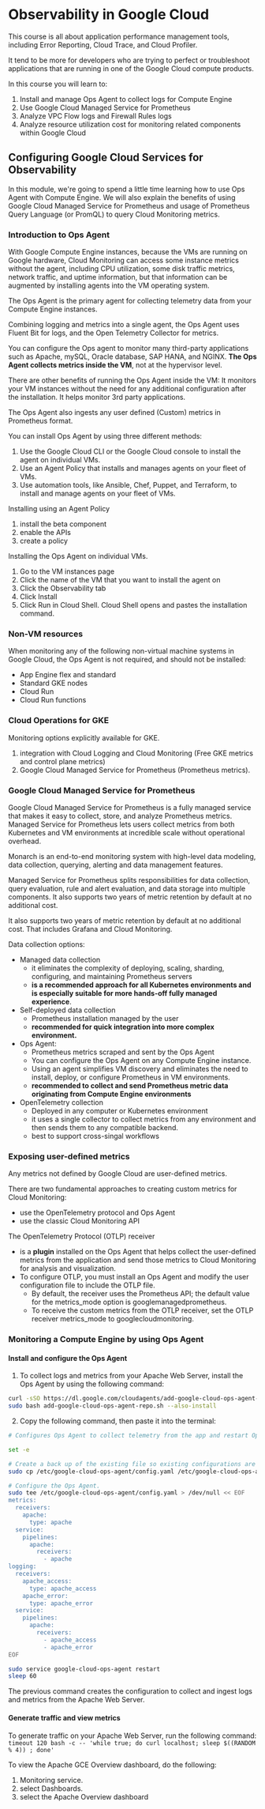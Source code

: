 # Observability in Google Cloud
This course is all about application performance management tools, including Error Reporting, Cloud Trace, and Cloud Profiler.

It tend to be more for developers who are trying to perfect or troubleshoot applications that are running in one of the Google Cloud compute products.

In this course you will learn to: 
1. Install and manage Ops Agent to collect logs for Compute Engine
1. Use Google Cloud Managed Service for Prometheus 
1. Analyze VPC Flow logs and Firewall Rules logs
1. Analyze resource utilization cost for monitoring related components within Google Cloud

## Configuring Google Cloud Services for Observability
In this module, we're going to spend a little time learning how to use Ops Agent with Compute Engine. We will also explain the benefits of using Google Cloud Managed Service for Prometheus and usage of Prometheus Query Language (or PromQL) to query Cloud Monitoring metrics.

### Introduction to Ops Agent
With Google Compute Engine instances, because the VMs are running on Google hardware, Cloud Monitoring can access some instance metrics without the agent, including CPU utilization, some disk traffic metrics, network traffic, and uptime information, but that information can be augmented by installing agents into the VM operating system.

The Ops Agent is the primary agent for collecting telemetry data from your Compute Engine instances.

Combining logging and metrics into a single agent, the Ops Agent uses Fluent Bit for logs, and the Open Telemetry Collector for metrics.

You can configure the Ops agent to monitor many third-party applications such as Apache, mySQL, Oracle database, SAP HANA, and NGINX. **The Ops Agent collects metrics inside the VM**, not at the hypervisor level.

There are other benefits of running the Ops Agent inside the VM: It monitors your VM instances without the need for any additional configuration after the installation. It helps monitor 3rd party applications.

The Ops Agent also ingests any user defined (Custom) metrics in Prometheus format.

You can install Ops Agent by using three different methods: 
1. Use the Google Cloud CLI or the Google Cloud console to install the agent on individual VMs.
1. Use an Agent Policy that installs and manages agents on your fleet of VMs.
1. Use automation tools, like Ansible, Chef, Puppet, and Terraform, to install and manage agents on your fleet of VMs.

Installing using an Agent Policy
1. install the beta component
1. enable the APIs
1. create a policy

Installing the Ops Agent on individual VMs.
1. Go to the VM instances page
1. Click the name of the VM that you want to install the agent on
1. Click the Observability tab
1. Click Install
1. Click Run in Cloud Shell. Cloud Shell opens and pastes the installation command.

### Non-VM resources
When monitoring any of the following non-virtual machine systems in Google Cloud, the Ops Agent is not required, and should not be installed:
- App Engine flex and standard
- Standard GKE nodes
- Cloud Run
- Cloud Run functions

### Cloud Operations for GKE
Monitoring options explicitly available for GKE.
1. integration with Cloud Logging and Cloud Monitoring (Free GKE metrics and control plane metrics)
1. Google Cloud Managed Service for Prometheus (Prometheus metrics).

### Google Cloud Managed Service for Prometheus
Google Cloud Managed Service for Prometheus is a fully managed service that makes it easy to collect, store, and analyze Prometheus metrics. Managed Service for Prometheus lets users collect metrics from both Kubernetes and VM environments at incredible scale without operational overhead.

Monarch is an end-to-end monitoring system with high-level data modeling, data collection, querying, alerting and data management features.

Managed Service for Prometheus splits responsibilities for data collection, query evaluation, rule and alert evaluation, and data storage into multiple components. It also supports two years of metric retention by default at no additional cost.

It also supports two years of metric retention by default at no additional cost. That includes Grafana and Cloud Monitoring.

Data collection options:
- Managed data collection
    - it eliminates the complexity of deploying, scaling, sharding, configuring, and maintaining Prometheus servers
    - **is a recommended approach for all Kubernetes environments and is especially suitable for more hands-off fully managed experience**.
- Self-deployed data collection
    - Prometheus installation managed by the user
    - **recommended for quick integration into more complex environment.**
- Ops Agent:
    - Prometheus metrics scraped and sent by the Ops Agent
    - You can configure the Ops Agent on any Compute Engine instance.
    - Using an agent simplifies VM discovery and eliminates the need to install, deploy, or configure Prometheus in VM environments.
    - **recommended to collect and send Prometheus metric data originating from Compute Engine environments**
- OpenTelemetry collection
    - Deployed in any computer or Kubernetes environment
    - it uses a single collector to collect metrics from any environment and then sends them to any compatible backend.
    - best to support cross-singal workflows

### Exposing user-defined metrics
Any metrics not defined by Google Cloud are user-defined metrics.

There are two fundamental approaches to creating custom metrics for Cloud Monitoring:
- use the OpenTelemetry protocol and Ops Agent
- use the classic Cloud Monitoring API

The OpenTelemetry Protocol (OTLP) receiver 
- is a **plugin** installed on the Ops Agent that helps collect the user-defined metrics from the application and send those metrics to Cloud Monitoring for analysis and visualization.
- To configure OTLP, you must install an Ops Agent and modify the user configuration file to include the OTLP file.
    - By default, the receiver uses the Prometheus API; the default value for the metrics_mode option is googlemanagedprometheus.
    - To receive the custom metrics from the OTLP receiver, set the OTLP receiver metrics_mode to googlecloudmonitoring.

### Monitoring a Compute Engine by using Ops Agent
#### Install and configure the Ops Agent
1. To collect logs and metrics from your Apache Web Server, install the Ops Agent by using the following command: 
```bash
curl -sSO https://dl.google.com/cloudagents/add-google-cloud-ops-agent-repo.sh
sudo bash add-google-cloud-ops-agent-repo.sh --also-install
```
2. Copy the following command, then paste it into the terminal:
```bash
# Configures Ops Agent to collect telemetry from the app and restart Ops Agent.

set -e

# Create a back up of the existing file so existing configurations are not lost.
sudo cp /etc/google-cloud-ops-agent/config.yaml /etc/google-cloud-ops-agent/config.yaml.bak

# Configure the Ops Agent.
sudo tee /etc/google-cloud-ops-agent/config.yaml > /dev/null << EOF
metrics:
  receivers:
    apache:
      type: apache
  service:
    pipelines:
      apache:
        receivers:
          - apache
logging:
  receivers:
    apache_access:
      type: apache_access
    apache_error:
      type: apache_error
  service:
    pipelines:
      apache:
        receivers:
          - apache_access
          - apache_error
EOF

sudo service google-cloud-ops-agent restart
sleep 60
```
The previous command creates the configuration to collect and ingest logs and metrics from the Apache Web Server.

#### Generate traffic and view metrics
To generate traffic on your Apache Web Server, run the following command: `timeout 120 bash -c -- 'while true; do curl localhost; sleep $((RANDOM % 4)) ; done'`

To view the Apache GCE Overview dashboard, do the following:
1. Monitoring service.
1. select Dashboards.
1. select the Apache Overview dashboard